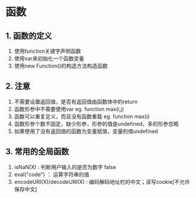 # 函数
## 1. 函数的定义
1. 使用function关键字声明函数
2. 使用var来初始化一个函数变量
3. 使用new Function()的构造方法构造函数
## 2. 注意
1. 不需要设置返回值，是否有返回值由函数体中的return
2. 函数形参中不需要使用var  eg. function max(i,j)
3. 函数可以重复定义，而且没有函数重载  eg. function max(i)
4. 函数形参个数不固定，缺少形参，形参的值是undefined，多的形参忽略
5. 如果使用了没有返回值的函数为变量赋值，变量的值undefined
## 3. 常用的全局函数
1. isNaN(X) : 判断用户输入的是否为数字 false
2. eval("code") ： 运算字符串的值
3. encodeURI(X)/decodeURI(X) : 编码解码地址栏的中文；读写cookie[不允许保存中文]
